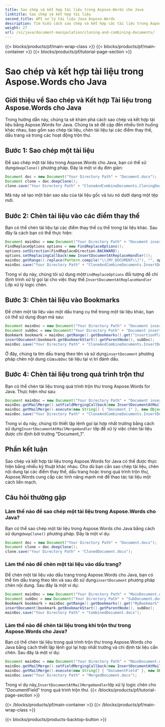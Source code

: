 ```yaml
---
title: Sao chép và kết hợp tài liệu trong Aspose.Words cho Java
linktitle: Sao chép và kết hợp tài liệu
second_title: API xử lý tài liệu Java Aspose.Words
description: Tìm hiểu cách sao chép và kết hợp các tài liệu trong Aspose.Words cho Java. Hướng dẫn từng bước với các ví dụ về mã nguồn.
weight: 27
url: /vi/java/document-manipulation/cloning-and-combining-documents/
---
```


{{< blocks/products/pf/main-wrap-class >}}
{{< blocks/products/pf/main-container >}}
{{< blocks/products/pf/tutorial-page-section >}}

# Sao chép và kết hợp tài liệu trong Aspose.Words cho Java


## Giới thiệu về Sao chép và Kết hợp Tài liệu trong Aspose.Words cho Java

Trong hướng dẫn này, chúng ta sẽ khám phá cách sao chép và kết hợp tài liệu bằng Aspose.Words for Java. Chúng ta sẽ đề cập đến nhiều tình huống khác nhau, bao gồm sao chép tài liệu, chèn tài liệu tại các điểm thay thế, dấu trang và trong các hoạt động trộn thư.

## Bước 1: Sao chép một tài liệu

 Để sao chép một tài liệu trong Aspose.Words cho Java, bạn có thể sử dụng`deepClone()` phương pháp. Đây là một ví dụ đơn giản:

```java
Document doc = new Document("Your Directory Path" + "Document.docx");
Document clone = doc.deepClone();
clone.save("Your Directory Path" + "CloneAndCombineDocuments.CloningDocument.docx");
```

Mã này sẽ tạo một bản sao sâu của tài liệu gốc và lưu nó dưới dạng một tệp mới.

## Bước 2: Chèn tài liệu vào các điểm thay thế

Bạn có thể chèn tài liệu tại các điểm thay thế cụ thể trong tài liệu khác. Sau đây là cách bạn có thể thực hiện:

```java
Document mainDoc = new Document("Your Directory Path" + "Document insertion 1.docx");
FindReplaceOptions options = new FindReplaceOptions();
options.setDirection(FindReplaceDirection.BACKWARD);
options.setReplacingCallback(new InsertDocumentAtReplaceHandler());
mainDoc.getRange().replace(Pattern.compile("\\[MY_DOCUMENT\\]"), "", options);
mainDoc.save("Your Directory Path" + "CloneAndCombineDocuments.InsertDocumentAtReplace.docx");
```

 Trong ví dụ này, chúng tôi sử dụng một`FindReplaceOptions` đối tượng để chỉ định trình xử lý gọi lại cho việc thay thế.`InsertDocumentAtReplaceHandler` Lớp xử lý logic chèn.

## Bước 3: Chèn tài liệu vào Bookmarks

Để chèn một tài liệu vào một dấu trang cụ thể trong một tài liệu khác, bạn có thể sử dụng đoạn mã sau:

```java
Document mainDoc = new Document("Your Directory Path" + "Document insertion 1.docx");
Document subDoc = new Document("Your Directory Path" + "Document insertion 2.docx");
Bookmark bookmark = mainDoc.getRange().getBookmarks().get("insertionPlace");
insertDocument(bookmark.getBookmarkStart().getParentNode(), subDoc);
mainDoc.save("Your Directory Path" + "CloneAndCombineDocuments.InsertDocumentAtBookmark.docx");
```

 Ở đây, chúng ta tìm dấu trang theo tên và sử dụng`insertDocument` phương pháp chèn nội dung của`subDoc` tài liệu tại vị trí đánh dấu.

## Bước 4: Chèn tài liệu trong quá trình trộn thư

Bạn có thể chèn tài liệu trong quá trình trộn thư trong Aspose.Words for Java. Thực hiện như sau:

```java
Document mainDoc = new Document("Your Directory Path" + "Document insertion 1.docx");
mainDoc.getMailMerge().setFieldMergingCallback(new InsertDocumentAtMailMergeHandler());
mainDoc.getMailMerge().execute(new String[] { "Document_1" }, new Object[] { "Your Directory Path" + "Document insertion 2.docx" });
mainDoc.save("Your Directory Path" + "CloneAndCombineDocuments.InsertDocumentAtMailMerge.doc");
```

 Trong ví dụ này, chúng tôi thiết lập lệnh gọi lại hợp nhất trường bằng cách sử dụng`InsertDocumentAtMailMergeHandler` lớp để xử lý việc chèn tài liệu được chỉ định bởi trường "Document_1".

## Phần kết luận

Sao chép và kết hợp tài liệu trong Aspose.Words for Java có thể được thực hiện bằng nhiều kỹ thuật khác nhau. Cho dù bạn cần sao chép tài liệu, chèn nội dung tại các điểm thay thế, dấu trang hoặc trong quá trình trộn thư, Aspose.Words cung cấp các tính năng mạnh mẽ để thao tác tài liệu một cách liền mạch.

## Câu hỏi thường gặp

### Làm thế nào để sao chép một tài liệu trong Aspose.Words cho Java?

 Bạn có thể sao chép một tài liệu trong Aspose.Words cho Java bằng cách sử dụng`deepClone()` phương pháp. Đây là một ví dụ:

```java
Document doc = new Document("Your Directory Path" + "Document.docx");
Document clone = doc.deepClone();
clone.save("Your Directory Path" + "ClonedDocument.docx");
```

### Làm thế nào để chèn một tài liệu vào dấu trang?

 Để chèn một tài liệu vào dấu trang trong Aspose.Words cho Java, bạn có thể tìm dấu trang theo tên và sau đó sử dụng`insertDocument` phương pháp chèn nội dung. Sau đây là một ví dụ:

```java
Document mainDoc = new Document("Your Directory Path" + "MainDocument.docx");
Document subDoc = new Document("Your Directory Path" + "SubDocument.docx");
Bookmark bookmark = mainDoc.getRange().getBookmarks().get("MyBookmark");
insertDocument(bookmark.getBookmarkStart().getParentNode(), subDoc);
mainDoc.save("Your Directory Path" + "CombinedDocument.docx");
```

### Làm thế nào để chèn tài liệu trong khi trộn thư trong Aspose.Words cho Java?

Bạn có thể chèn tài liệu trong quá trình trộn thư trong Aspose.Words cho Java bằng cách thiết lập lệnh gọi lại hợp nhất trường và chỉ định tài liệu cần chèn. Sau đây là một ví dụ:

```java
Document mainDoc = new Document("Your Directory Path" + "MainDocument.docx");
mainDoc.getMailMerge().setFieldMergingCallback(new InsertDocumentAtMailMergeHandler());
mainDoc.getMailMerge().execute(new String[] { "DocumentField" }, new Object[] { "Your Directory Path" + "DocumentToInsert.docx" });
mainDoc.save("Your Directory Path" + "MergedDocument.docx");
```

 Trong ví dụ này,`InsertDocumentAtMailMergeHandler`lớp xử lý logic chèn cho "DocumentField" trong quá trình trộn thư.
{{< /blocks/products/pf/tutorial-page-section >}}

{{< /blocks/products/pf/main-container >}}
{{< /blocks/products/pf/main-wrap-class >}}

{{< blocks/products/products-backtop-button >}}
